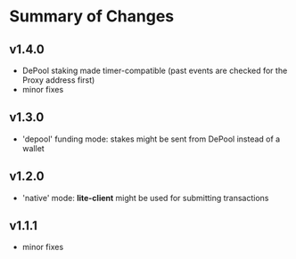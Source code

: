 # Summary of Changes

## v1.4.0
- DePool staking made timer-compatible (past events are checked for the Proxy address first)
- minor fixes

## v1.3.0
- 'depool' funding mode: stakes might be sent from DePool instead of a wallet

## v1.2.0
- 'native' mode: __lite-client__ might be used for submitting transactions

## v1.1.1
- minor fixes
